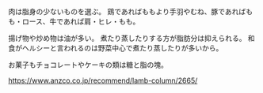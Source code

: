 肉は脂身の少ないものを選ぶ。
鶏であればももより手羽やむね、豚であればもも・ロース、牛であれば肩・ヒレ・もも。

揚げ物や炒め物は油が多い。
煮たり蒸したりする方が脂肪分は抑えられる。
和食がヘルシーと言われるのは野菜中心で煮たり蒸したりが多いから。

お菓子もチョコレートやケーキの類は糖と脂の塊。

https://www.anzco.co.jp/recommend/lamb-column/2665/
